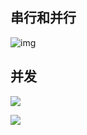 ## 串行和并行

![img](https://youpaiyun.zongqilive.cn/image/63678429.png)



## 并发

![](https://youpaiyun.zongqilive.cn/image/20200605152046.png)

![](https://youpaiyun.zongqilive.cn/image/20200425144054.png)